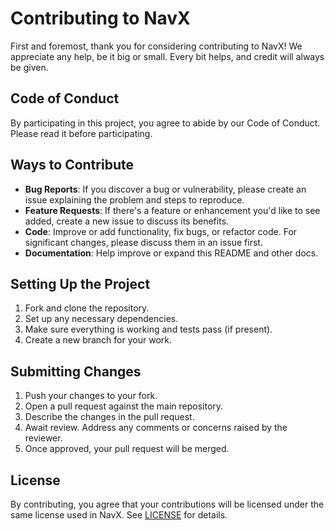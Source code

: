 # Contributing to NavX

First and foremost, thank you for considering contributing to NavX! We appreciate any help, be it big or small. Every bit helps, and credit will always be given.

## Code of Conduct

By participating in this project, you agree to abide by our Code of Conduct. Please read it before participating.

## Ways to Contribute

- **Bug Reports**: If you discover a bug or vulnerability, please create an issue explaining the problem and steps to reproduce.
- **Feature Requests**: If there's a feature or enhancement you'd like to see added, create a new issue to discuss its benefits.
- **Code**: Improve or add functionality, fix bugs, or refactor code. For significant changes, please discuss them in an issue first.
- **Documentation**: Help improve or expand this README and other docs.

## Setting Up the Project

1. Fork and clone the repository.
2. Set up any necessary dependencies.
3. Make sure everything is working and tests pass (if present).
4. Create a new branch for your work.

## Submitting Changes

1. Push your changes to your fork.
2. Open a pull request against the main repository.
3. Describe the changes in the pull request.
4. Await review. Address any comments or concerns raised by the reviewer.
5. Once approved, your pull request will be merged.

## License

By contributing, you agree that your contributions will be licensed under the same license used in NavX. See [LICENSE](./README.MD#license) for details.

